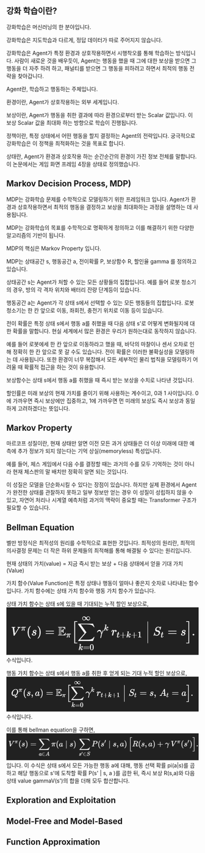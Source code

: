 ## 강화 학습이란?
강화학습은 머신러닝의 한 분야입니다.

강화학습은 지도학습과 다르게, 정답 데이터가 따로 주어지지 않습니다.

강화학습은 Agent가 특정 환경과 상호작용하면서 시행착오를 통해 학습하는 방식입니다. 사람이 새로운 것을 배우듯이, Agent는 행동을 했을 때 그에 대한 보상을 받으면 그 행동을 더 자주 하려 하고, 패널티를 받으면 그 행동을 피하려고 하면서 최적의 행동 전략을 찾아갑니다.

Agent란, 학습하고 행동하는 주체입니다.

환경이란, Agent가 상호작용하는 외부 세계입니다.

보상이란, Agent가 행동을 취한 결과에 따라 환경으로부터 받는 Scalar 값입니다. 이 보상 Scalar 값을 최대화 하는 방향으로 학습이 진행됩니다.

정책이란, 특정 상태에서 어떤 행동을 할지 결정하는 Agent의 전략입니다. 궁극적으로 강화학습은 이 정책을 최적화하는 것을 목표로 합니다.

상태란, Agent가 환경과 상호작용 하는 순간순간의 환경이 가진 정보 전체를 말합니다. 이 논문에서는 게임 화면 프레임 4장을 상태로 정의했습니다.

## Markov Decision Process, MDP)
MDP는 강화학습 문제를 수학적으로 모델링하기 위한 프레임워크 입니다. Agent가 환경과 상호작용하면서 최적의 행동을 결정하고 보상을 최대화하는 과정을 설명하는 데 사용됩니다.

MDP는 강화학습의 목표를 수학적으로 명확하게 정의하고 이를 해결하기 위한 다양한 알고리즘의 기반이 됩니다.

MDP의 핵심은 Markov Property 입니다. 

MDP는 상태공간 s, 행동공간 a, 전이확률 P, 보상함수 R, 할인율 gamma 를 정의하고 있습니다.

상태공간 s는 Agent가 처할 수 있는 모든 상황들의 집합입니다. 예를 들어 로봇 청소기의 경우, 방의 각 격자 위치와 배터리 잔량 단계등이 있습니다.

행동공간 a는 Agent가 각 상태 s에서 선택할 수 있는 모든 행동들의 집합입니다. 로봇 청소기는 한 칸 앞으로 이동, 좌회전, 충전기 위치로 이동 등이 있습니다.

전이 확률은 특정 상태 s에서 행동 a를 취했을 때 다음 상태 s'로 어떻게 변화될지에 대한 확률을 말합니다. 현실 세계에서 많은 환경은 우리가 원하는대로 동작하지 않습니다.

예를 들어 로봇에세 한 칸 앞으로 이동하라고 했을 때, 바닥의 마찰이나 센서 오차로 인해 정확히 한 칸 앞으로 못 갈 수도 있습니다. 전이 확률은 이러한 불확실성을 모델링하는 데 사용됩니다. 또한 환경이 너무 복잡해서 모든 세부적인 물리 법칙을 모델링하기 어려울 때 확률적 접근을 하는 것이 유용합니다.

보상함수는 상태 s에서 행동 a를 취했을 때 즉시 받는 보상을 수치로 나타낸 것입니다. 

할인률은 미래 보상의 현재 가치를 줄이기 위해 사용하는 계수이고, 0과 1 사이입니다. 0에 가까우면 즉시 보상에만 집중하고, 1에 가까우면 먼 미래의 보상도 즉시 보상과 동일하게 고려하겠다는 뜻입니다.

## Markov Property
마르코프 성질이란, 현재 상태만 알면 이전 모든 과거 상태들은 더 이상 미래에 대한 예측에 추가 정보가 되지 않는다는 기억 상실(memoryless) 특성입니다.

예를 들어, 체스 게임에서 다음 수를 결정할 때는 과거의 수를 모두 기억하는 것이 아니라 현재 체스판의 말 배치만 정확히 알면 되는 것입니다.

이 성질은 모델을 단순화시킬 수 있다는 장점이 있습니다. 하지만 실제 환경에서 Agent가 완전한 상태를 관찰하지 못하고 일부 정보만 얻는 경우 이 성질이 성립하지 않을 수 있고, 자연어 처리나 시계열 예측처럼 과거의 맥락이 중요할 때는 Transformer 구조가 필요할 수 있습니다.

## Bellman Equation
벨만 방정식은 최적성의 원리를 수학적으로 표현한 것입니다. 최적성의 원리란, 최적의 의사결정 문제는 더 작은 하위 문제들의 최적해를 통해 해결될 수 있다는 원리입니다.

현재 상태의 가치(value) = 지금 즉시 받는 보상 + 다음 상태에서 얻을 기대 가치(Value)

가치 함수(Value Function)은 특정 상태나 행동이 얼마나 좋은지 숫자로 나타내는 함수입니다. 가치 함수에는 상태 가치 함수와 행동 가치 함수가 있습니다.

상태 가치 함수는 상태 s에 있을 때 기대되는 누적 할인 보상으로, ![eq1](startRL/eq1.png) 수식입니다.

행동 가치 함수는 상태 s에서 행동 a를 취한 후 얻게 되는 기대 누적 할인 보상으로, ![eq2](startRL/eq2.png) 수식입니다.

이를 통해 bellman equation을 구하면, ![eq3](startRL/eq3.png) 입니다. 이 수식은 상태 s에서 모든 가능한 행동 a에 대해, 행동 선택 확률 pi(a|s)를 곱하고 해당 행동으로 s'에 도착할 확률 P(s' | s, a )를 곱한 뒤, 즉시 보상 R(s,a)와 다음 상태 value gammaV(s')의 합을 더해 모두 합산합니다.

## Exploration and Exploitation

## Model-Free and Model-Based

## Function Approximation


